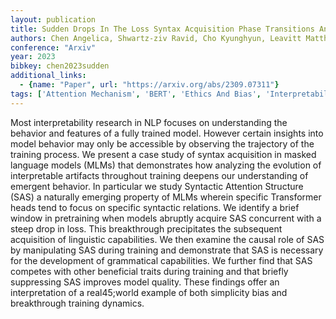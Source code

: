 ```yaml
---
layout: publication
title: Sudden Drops In The Loss Syntax Acquisition Phase Transitions And Simplicity Bias In Mlms
authors: Chen Angelica, Shwartz-ziv Ravid, Cho Kyunghyun, Leavitt Matthew L., Saphra Naomi
conference: "Arxiv"
year: 2023
bibkey: chen2023sudden
additional_links:
  - {name: "Paper", url: "https://arxiv.org/abs/2309.07311"}
tags: ['Attention Mechanism', 'BERT', 'Ethics And Bias', 'Interpretability And Explainability', 'Masked Language Model', 'Merging', 'Model Architecture', 'Pretraining Methods', 'Reinforcement Learning', 'Training Techniques', 'Transformer']
---
```

Most interpretability research in NLP focuses on understanding the behavior and features of a fully trained model. However certain insights into model behavior may only be accessible by observing the trajectory of the training process. We present a case study of syntax acquisition in masked language models (MLMs) that demonstrates how analyzing the evolution of interpretable artifacts throughout training deepens our understanding of emergent behavior. In particular we study Syntactic Attention Structure (SAS) a naturally emerging property of MLMs wherein specific Transformer heads tend to focus on specific syntactic relations. We identify a brief window in pretraining when models abruptly acquire SAS concurrent with a steep drop in loss. This breakthrough precipitates the subsequent acquisition of linguistic capabilities. We then examine the causal role of SAS by manipulating SAS during training and demonstrate that SAS is necessary for the development of grammatical capabilities. We further find that SAS competes with other beneficial traits during training and that briefly suppressing SAS improves model quality. These findings offer an interpretation of a real45;world example of both simplicity bias and breakthrough training dynamics.
